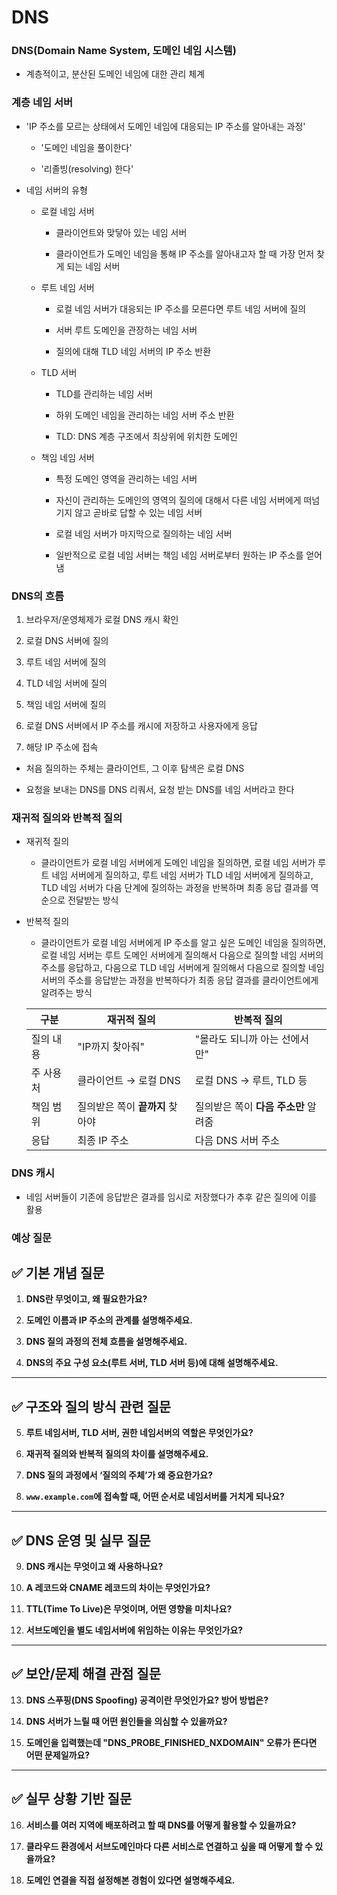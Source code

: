 # DNS

### DNS(Domain Name System, 도메인 네임 시스템)

- 계층적이고, 분산된 도메인 네임에 대한 관리 체계
  

### 계층 네임 서버

- 'IP 주소를 모르는 상태에서 도메인 네임에 대응되는 IP 주소를 알아내는 과정'
  
  - '도메인 네임을 풀이한다'
    
  - '리졸빙(resolving) 한다'
    
- 네임 서버의 유형
  
  - 로컬 네임 서버
    
    - 클라이언트와 맞닿아 있는 네임 서버
      
    - 클라이언트가 도메인 네임을 통해 IP 주소를 알아내고자 할 때 가장 먼저 찾게 되는 네임 서버
      
  - 루트 네임 서버
    
    - 로컬 네임 서버가 대응되는 IP 주소를 모른다면 루트 네임 서버에 질의
      
    - 서버 루트 도메인을 관장하는 네임 서버
      
    - 질의에 대해 TLD 네임 서버의 IP 주소 반환
      
  - TLD 서버
    
    - TLD를 관리하는 네임 서버
      
    - 하위 도메인 네임을 관리하는 네임 서버 주소 반환
      
    - TLD: DNS 계층 구조에서 최상위에 위치한 도메인
      
  - 책임 네임 서버
    
    - 특정 도메인 영역을 관리하는 네임 서버
      
    - 자신이 관리하는 도메인의 영역의 질의에 대해서 다른 네임 서버에게 떠넘기지 않고 곧바로 답할 수 있는 네임 서버
      
    - 로컬 네임 서버가 마지막으로 질의하는 네임 서버
      
    - 일반적으로 로컬 네임 서버는 책임 네임 서버로부터 원하는 IP 주소를 얻어냄
      

### DNS의 흐름

1. 브라우저/운영체제가 로컬 DNS 캐시 확인
  
2. 로컬 DNS 서버에 질의
  
3. 루트 네임 서버에 질의
  
4. TLD 네임 서버에 질의
  
5. 책임 네임 서버에 질의
  
6. 로컬 DNS 서버에서 IP 주소를 캐시에 저장하고 사용자에게 응답
  
7. 해당 IP 주소에 접속
  

- 처음 질의하는 주체는 클라이언트, 그 이후 탐색은 로컬 DNS 
  
- 요청을 보내는 DNS를 DNS 리쿼서, 요청 받는 DNS를 네임 서버라고 한다
  

### 재귀적 질의와 반복적 질의

- 재귀적 질의
  
  - 클라이언트가 로컬 네임 서버에게 도메인 네임을 질의하면, 로컬 네임 서버가 루트 네임 서버에게 질의하고, 루트 네임 서버가 TLD 네임 서버에게 질의하고, TLD 네임 서버가 다음 단계에 질의하는 과정을 반복하며 최종 응답 결과를 역순으로 전달받는 방식
    
- 반복적 질의
  
  - 클라이언트가 로컬 네임 서버에게 IP 주소를 알고 싶은 도메인 네임을 질의하면, 로컬 네임 서버는 루트 도메인 서버에게 질의해서 다음으로 질의할 네임 서버의 주소를 응답하고, 다음으로 TLD 네임 서버에게 질의해서 다음으로 질의할 네임 서버의 주소를 응답받는 과정을 반복하다가 최종 응답 결과를 클라이언트에게 알려주는 방식
    
  
  | 구분  | 재귀적 질의 | 반복적 질의 |
  | --- | --- | --- |
  | 질의 내용 | "IP까지 찾아줘" | "몰라도 되니까 아는 선에서만" |
  | 주 사용처 | 클라이언트 → 로컬 DNS | 로컬 DNS → 루트, TLD 등 |
  | 책임 범위 | 질의받은 쪽이 **끝까지** 찾아야 | 질의받은 쪽이 **다음 주소만** 알려줌 |
  | 응답  | 최종 IP 주소 | 다음 DNS 서버 주소 |
  

### DNS 캐시

- 네임 서버들이 기존에 응답받은 결과를 임시로 저장했다가 추후 같은 질의에 이를 활용
  

### 예상 질문

## ✅ 기본 개념 질문

1. **DNS란 무엇이고, 왜 필요한가요?**
  
2. **도메인 이름과 IP 주소의 관계를 설명해주세요.**
  
3. **DNS 질의 과정의 전체 흐름을 설명해주세요.**
  
4. **DNS의 주요 구성 요소(루트 서버, TLD 서버 등)에 대해 설명해주세요.**
  

---

## ✅ 구조와 질의 방식 관련 질문

5. **루트 네임서버, TLD 서버, 권한 네임서버의 역할은 무엇인가요?**
  
6. **재귀적 질의와 반복적 질의의 차이를 설명해주세요.**
  
7. **DNS 질의 과정에서 ‘질의의 주체’가 왜 중요한가요?**
  
8. **`www.example.com`에 접속할 때, 어떤 순서로 네임서버를 거치게 되나요?**
  

---

## ✅ DNS 운영 및 실무 질문

9. **DNS 캐시는 무엇이고 왜 사용하나요?**
  
10. **A 레코드와 CNAME 레코드의 차이는 무엇인가요?**
  
11. **TTL(Time To Live)은 무엇이며, 어떤 영향을 미치나요?**
  
12. **서브도메인을 별도 네임서버에 위임하는 이유는 무엇인가요?**
  

---

## ✅ 보안/문제 해결 관점 질문

13. **DNS 스푸핑(DNS Spoofing) 공격이란 무엇인가요? 방어 방법은?**
  
14. **DNS 서버가 느릴 때 어떤 원인들을 의심할 수 있을까요?**
  
15. **도메인을 입력했는데 "DNS_PROBE_FINISHED_NXDOMAIN" 오류가 뜬다면 어떤 문제일까요?**
  

---

## ✅ 실무 상황 기반 질문

16. **서비스를 여러 지역에 배포하려고 할 때 DNS를 어떻게 활용할 수 있을까요?**
  
17. **클라우드 환경에서 서브도메인마다 다른 서비스로 연결하고 싶을 때 어떻게 할 수 있을까요?**
  
18. **도메인 연결을 직접 설정해본 경험이 있다면 설명해주세요.**